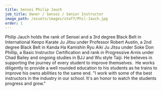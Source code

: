 ```yaml
---
title: Sensei Philip Jauch
job_title: Owner / Sensei / Senior Instructor
image_path: /assets/images/staff/Phil-Jauch.jpg
order: 1
---
```



Philip Jauch holds the rank of Sensei and a 3rd degree Black Belt in International Kenpo Karate Ju Jitsu under Professor Robert Austin, a 2nd degree Black Belt in Kanda Ha Kamishin Ryu Aiki Ju Jitsu under Soke Don Phillip, a Basic Instructor Certification and rank in Progressive Arnis under Chad Bailey and ongoing studies in BJJ and Wu style Taiji. He believes in supporting the journey of every student to improve themselves. &nbsp;He works diligently to provide a well rounded education to his students as he trains to improve his owns abilities to the same end. "I work with some of the best instructors in the industry in our school. It's an honor to watch the students progress and grow."